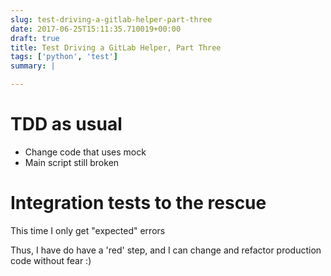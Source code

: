 ```yaml
---
slug: test-driving-a-gitlab-helper-part-three
date: 2017-06-25T15:11:35.710019+00:00
draft: true
title: Test Driving a GitLab Helper, Part Three
tags: ['python', 'test']
summary: |

---
```



# TDD as usual

* Change code that uses mock
* Main script still broken

# Integration tests to the rescue

This time I only get "expected" errors

Thus, I have do have a 'red' step, and I can change
and refactor production code without fear :)
